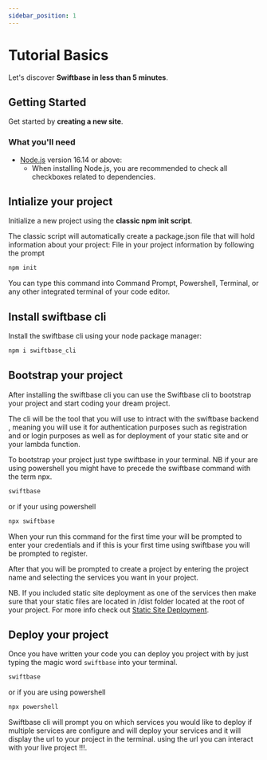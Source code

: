 ```yaml
---
sidebar_position: 1
---
```


# Tutorial Basics

Let's discover **Swiftbase in less than 5 minutes**.

## Getting Started

Get started by **creating a new site**.

### What you'll need

- [Node.js](https://nodejs.org/en/download/) version 16.14 or above:
  - When installing Node.js, you are recommended to check all checkboxes related to dependencies.

## Intialize your project

Initialize a new project using the **classic npm init script**.

The classic script will automatically create a package.json file that will hold information about your project: File in your project information by following the prompt

```bash
npm init
```

You can type this command into Command Prompt, Powershell, Terminal, or any other integrated terminal of your code editor.

## Install swiftbase cli

Install the swiftbase cli using your node package manager:

```bash
npm i swiftbase_cli
```

## Bootstrap your project

After installing the swiftbase cli you can use the Swiftbase cli to bootstrap your project and start coding your dream project.

The cli will be the tool that you will use to intract with the swiftbase backend , meaning you will use it for authentication purposes such as registration and or login purposes as well as for deployment of your static site and or your lambda function.

To bootstrap your project just type swiftbase in your terminal. NB if your are using powershell you might have to precede the swiftbase command with the term npx.

```bash
swiftbase
```

or if your using powershell

```powershell
npx swiftbase
```

When your run this command for the first time your will be prompted to enter your credentials and if this is your first time using swiftbase you will be prompted to register.

After that you will be prompted to create a project by entering the project name and selecting the services you want in your project.

NB. If you included static site deployment as one of the services then make sure that your static files are located in /dist folder located at the root of your project. For more info check out [Static Site Deployment](Static-site-deployment).

<!-- NB even though you can multiple files and directory that contain your code the `handler.js` will be the entry point of your lambda function meaning it is this file that will receive the http request object therefore the `handler.js` must be present at the root of your project. Other than that you can design your project and as you see fit. -->

## Deploy your project

Once you have written your code you can deploy you project with by just typing the magic word `swiftbase` into your terminal.

```bash
swiftbase
```

or if you are using powershell

```powershell
npx powershell
```

Swiftbase cli will prompt you on which services you would like to deploy if multiple services are configure and will deploy your services and it will display the url to your project in the terminal. using the url you can interact with your live project !!!.
